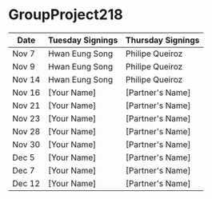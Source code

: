 # GroupProject218
| Date       | Tuesday Signings | Thursday Signings |
|------------|------------------|------------------|
| Nov 7      | Hwan Eung Song   | Philipe Queiroz  |
| Nov 9      | Hwan Eung Song   | Philipe Queiroz|
| Nov 14     | Hwan Eung Song   | Philipe Queiroz |
| Nov 16     | [Your Name]      | [Partner's Name] |
| Nov 21     | [Your Name]      | [Partner's Name] |
| Nov 23     | [Your Name]      | [Partner's Name] |
| Nov 28     | [Your Name]      | [Partner's Name] |
| Nov 30     | [Your Name]      | [Partner's Name] |
| Dec 5      | [Your Name]      | [Partner's Name] |
| Dec 7      | [Your Name]      | [Partner's Name] |
| Dec 12     | [Your Name]      | [Partner's Name] |
